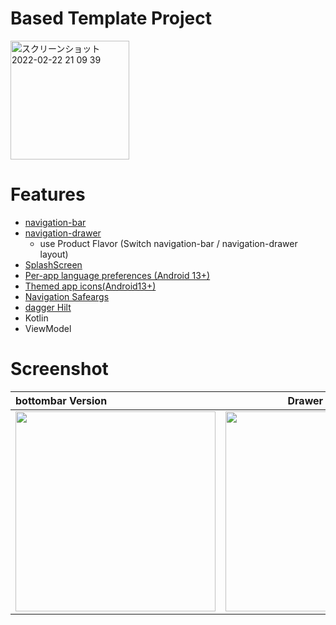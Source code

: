 # Based Template Project
<img width="190" alt="スクリーンショット 2022-02-22 21 09 39" src="https://user-images.githubusercontent.com/16476224/155129565-67657937-4992-4099-9977-aef9376c917a.png">


# Features
- [navigation-bar](https://m3.material.io/components/navigation-bar)
- [navigation-drawer](https://m3.material.io/components/navigation-drawer/overview)
  - use Product Flavor (Switch navigation-bar / navigation-drawer layout) 
- [SplashScreen](https://github.com/LeoAndo/android12-splash-screen)
- [Per-app language preferences (Android 13+)](https://github.com/LeoAndo/android-per-app-language-preferences-samples)
- [Themed app icons(Android13+)](https://github.com/LeoAndo/android-themed-icon-samples)
- [Navigation Safeargs](https://developer.android.com/guide/navigation/navigation-pass-data?hl=ja)
- [dagger Hilt](https://developer.android.com/training/dependency-injection/hilt-android?hl=ja)
- Kotlin
- ViewModel

# Screenshot

| bottombar Version | Drawer Version |
|:---|:---:|
|<img src="https://user-images.githubusercontent.com/16476224/157242586-a3bc173c-03f0-4ec5-a209-5b0cb4a80272.png" width=320 /> |<img src="https://user-images.githubusercontent.com/16476224/157242592-a34c518a-b7c1-46db-ae39-9b9bd9238a11.png" width=320 /> |
